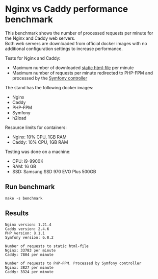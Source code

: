 # Nginx vs Caddy performance benchmark

This benchmark shows the number of processed requests per minute for the Nginx and Caddy web servers.  
Both web servers are downloaded from official docker images with no additional configuration settings to increase performance.

Tests for Nginx and Caddy:
- Maximum number of downloaded [static html-file](https://github.com/grn-it/nginx-vs-caddy-performance-benchmark/blob/main/.docker/symfony/public/index.html) per minute
- Maximum number of requests per minute redirected to PHP-FPM and processed by the [Symfony controller](https://github.com/grn-it/nginx-vs-caddy-performance-benchmark/blob/main/.docker/symfony/src/Controller/DefaultController.php)

The stand has the following docker images:
- Nginx
- Caddy
- PHP-FPM
- Symfony
- h2load

Resource limits for containers:
- Nginx: 10% CPU, 1GB RAM
- Caddy: 10% CPU, 1GB RAM

Testing was done on a machine:
- CPU: i9-9900K
- RAM: 16 GB
- SSD: Samsung SSD 970 EVO Plus 500GB

## Run benchmark
```
make -s benchmark
```
## Results
```
Nginx version: 1.21.4
Caddy version: 2.4.6
PHP version: 8.1.1
Symfony version: 6.0.2

Number of requests to static html-file
Nginx: 33783 per minute
Caddy: 7804 per minute

Number of requests to PHP-FPM. Processed by Symfony controller
Nginx: 3827 per minute
Caddy: 3324 per minute
```

